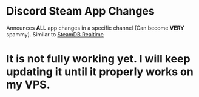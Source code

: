 #  Discord Steam App Changes
Announces **ALL** app changes in a specific channel (Can become **VERY** spammy). Similar to [SteamDB Realtime](https://steamdb.info/realtime/)

# It is not fully working yet. I will keep updating it until it properly works on my VPS.
